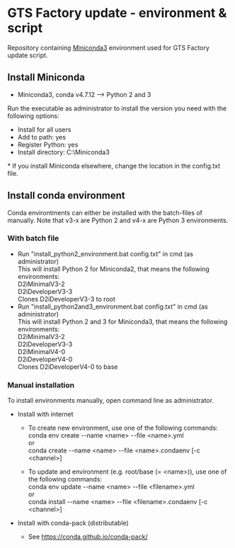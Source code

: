 # GTS Factory update - environment & script
Repository containing [Miniconda3](https://docs.conda.io) environment used for GTS Factory update script.

## Install Miniconda
- Miniconda3, conda v4.7.12 --> Python 2 and 3

Run the executable as administrator to install the version you need with the following options:
- Install for all users
- Add to path: yes
- Register Python: yes
- Install directory: C:\Miniconda3<br>

\* If you install Miniconda elsewhere, change the location in the config.txt file.

## Install conda environment
Conda environtments can either be installed with the batch-files of manually.
Note that v3-x are Python 2 and v4-x are Python 3 environments.

### With batch file
- Run "install_python2_environment.bat config.txt" in cmd (as administrator)<br>
  This will install Python 2 for Miniconda2, that means the following environments:<br>
	D2iMinimalV3-2<br>
	D2iDeveloperV3-3<br>
	Clones D2iDeveloperV3-3 to root
- Run "install_python2and3_environment.bat config.txt" in cmd (as administrator)<br>
  This will install Python 2 and 3 for Miniconda3, that means the following environments:<br>
        D2iMinimalV3-2<br>
        D2iDeveloperV3-3<br>
        D2iMinimalV4-0<br>
        D2iDeveloperV4-0<br>
        Clones D2iDeveloperV4-0 to base

### Manual installation
To install environments manually, open command line as administrator.
- Install with internet
	- To create new environment, use one of the following commands:<br>
 	  conda env create --name \<name\> --file \<name\>.yml<br>
	  or<br>
      conda create --name \<name\> --file \<name\>.condaenv [-c \<channel\>]

	- To update and environment (e.g. root/base (= \<name\>)), use one of the following commands:<br>
	  conda env update --name \<name\> --file \<filename\>.yml<br>
	  or<br>
	  conda install --name \<name\> --file \<filename\>.condaenv [-c \<channel\>]

- Install with conda-pack (distributable)
	- See https://conda.github.io/conda-pack/

